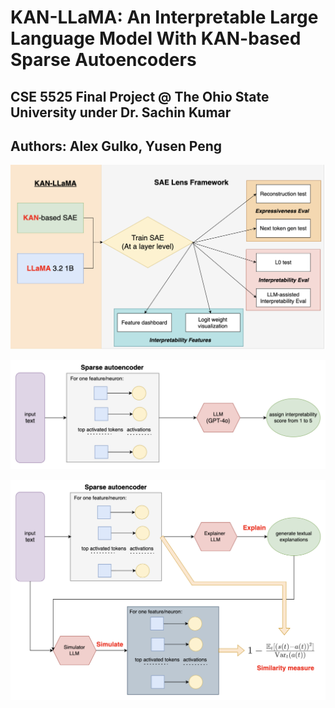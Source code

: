 # KAN-LLaMA: An Interpretable Large Language Model With KAN-based Sparse Autoencoders

## CSE 5525 Final Project @ The Ohio State University under Dr. Sachin Kumar

## Authors: Alex Gulko, Yusen Peng

![alt text](docs/NLP_pipeline.png "KAN-LLaMA pipeline")

![alt text](docs/score_assignment.png "Score Hard Assignement approach")

![alt text](docs/explain_simulate.png "Explain-then-Simulate aproach")
